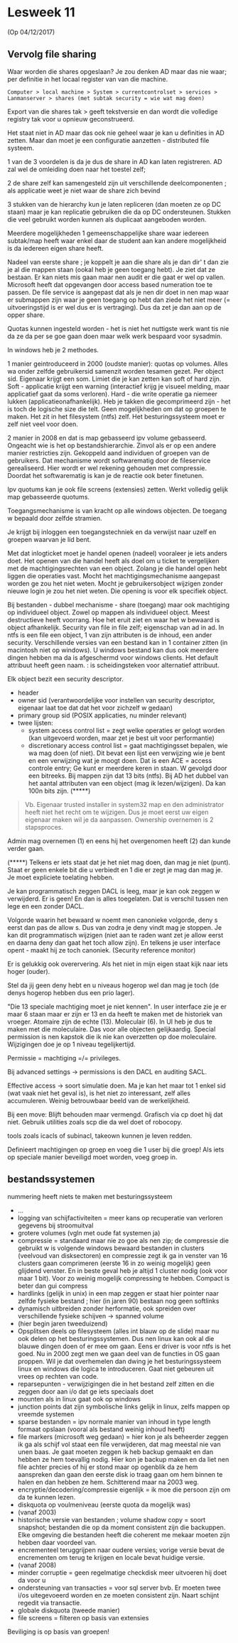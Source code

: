 # Lesweek 11

(Op 04/12/2017)


## Vervolg file sharing

Waar worden die shares opgeslaan? Je zou denken AD maar das nie waar; per definitie in het locaal register van van die machine.

``Computer > local machine > System > currentcontrolset > services > Lanmanserver > shares (met subtak security = wie wat mag doen)``

Export van die shares tak > geeft tekstversie en dan wordt die volledige registry tak voor u opnieuw geconstrueerd. 

Het staat niet in AD maar das ook nie geheel waar je kan u definities in AD zetten. Maar dan moet je een configuratie aanzetten - distributed file systeem. 

1 van de 3 voordelen is da je dus de share in AD kan laten registreren. AD zal wel de omleiding doen naar het toestel zelf;

2 de share zelf kan samengesteld zijn uit verschillende deelcomponenten ; als applicatie weet je niet waar de share zich bevind

3 stukken van de hierarchy kun je laten repliceren (dan moeten ze op DC staan) maar je kan replicatie gebruiken die da op DC ondersteunen. Stukken die veel gebruikt worden kunnen als duplicaat aangeboden worden. 




Meerdere mogelijkheden 1 gemeenschappelijke share waar iedereen subtak/map heeft waar enkel daar de student aan kan andere mogelijkheid is da iedereen eigen share heeft. 

Nadeel van eerste share ; je koppelt je aan die share als je dan dir' t dan zie je al die mappen staan (ookal heb je geen toegang hebt). Je ziet dat ze bestaan. Er kan niets mis gaan maar nen audit er die gaat er wel op vallen. Microsoft heeft dat opgevangen door access based numeration toe te passen. De file service is aangepast dat als je nen dir doet in nen map waar er submappen zijn waar je geen toegang op hebt dan ziede het niet meer (= uitvoeringstijd is er wel dus er is vertraging). Dus da zet je dan aan op de opper share. 


Quotas kunnen ingesteld worden - het is niet het nuttigste werk want tis nie da ze da per se goe gaan doen maar welk werk bespaard voor sysadmin.

In windows heb je 2 methodes. 

1 manier geintroduceerd in 2000 (oudste manier): quotas op volumes. Alles wa onder zelfde gebruikersid samenzit worden tesamen gezet. Per object sid. Eigenaar krijgt een som. Limiet die je kan zetten kan soft of hard zijn. Soft - applicatie krijgt een warning (interactief krijg je visueel melding, maar applicatief gaat da soms verloren). Hard - die write operatie ga niemeer lukken (applicatieonafhankelijk). Heb je takken die gecomprimeerd zijn - het is toch de logische size die telt. Geen mogelijkheden om dat op groepen te maken. Het zit in het filesystem (ntfs) zelf. Het besturingssysteem moet er zelf niet veel voor doen.

2 manier in 2008 en dat is map gebasseerd ipv volume gebasseerd. Ongeacht wie is het op bestandshierarchie. Zinvol als er op een andere manier restricties zijn. Gekoppeld aand individuen of groepen van de gebruikers. Dat mechanisme wordt softwarematig door de fileservice gerealiseerd. Hier wordt er wel rekening gehouden met compressie. Doordat het softwarematig is kan je de reactie ook beter finetunen. 


Ipv quotums kan je ook file screens (extensies) zetten. Werkt volledig gelijk map gebasseerde quotums.


Toegangsmechanisme is van kracht op alle windows objecten. De toegang w bepaald door zelfde stramien.

Je krijgt bij inloggen een toegangstechniek en da verwijst naar uzelf en groepen waarvan je lid bent. 

Met dat inlogticket moet je handel openen (nadeel) vooraleer je iets anders doet. Het openen van die handel heeft als doel om u ticket te vergelijken met de machtigingsrechten van een object. Zolang je die handel open hebt liggen die operaties vast. Mocht het machtigingsmechanisme aangepast worden ge zou het niet weten. Mocht je gebruikersobject wijzigen zonder nieuwe login je zou het niet weten. Die opening is voor elk specifiek object. 

Bij bestanden - dubbel mechanisme - share (toegang) maar ook machtiging op individueel object. Zowel op mappen als individueel object. Meest destructieve heeft voorrang. Hoe het eruit ziet en waar het w bewaard is object afhankelijk. Security van file in file zelf; eigenschap van ad in ad. In ntfs is een file een object, 1 van zijn attributen is de inhoud, een ander security. Verschillende versies van een bestand kan in 1 container zitten (in macintosh niet op windows). U windows bestand kan dus ook meerdere dingen hebben ma da is afgeschermd voor windows clients. Het default attribuut heeft geen naam. : is scheidingsteken voor alternatief attribuut. 

Elk object bezit een security descriptor. 
- header
- owner sid (verantwoordelijke voor instellen van security descriptor, eigenaar laat toe dat dat het voor zichzelf w gedaan)
- primary group sid (POSIX applicaties, nu minder relevant)
- twee lijsten:
	* system access control list = zegt welke operaties er gelogt worden (kan uitgevoerd worden, maar zet je best uit voor performantie)
	* discretionary access control list = gaat machtigingsset bepalen, wie wa mag doen (of niet). Dit bevat een lijst een verwijzing wie je bent en een verwijzing wat je moogt doen. Dat is een ACE = access controle entry; Ge kunt er meerdere keren in staan. W gevolgd door een bitreeks. Bij mappen zijn dat 13 bits (ntfs). Bij AD het dubbel van het aantal attributen van een object (mag ik lezen/wijzigen). Da kan 100n bits zijn. (*****)

> Vb. Eigenaar trusted installer in system32 map en den administrator heeft niet het recht om te wijzigen. Dus je moet eerst uw eigen eigenaar maken wil je da aanpassen. Ownership overnemen is 2 stapsproces.

Admin mag overnemen (1) en eens hij het overgenomen heeft (2) dan kunde verder gaan.


(*****) Telkens er iets staat dat je het niet mag doen, dan mag je niet (punt). Staat er geen enkele bit die u verbiedt en 1 die er zegt je mag dan mag je. Je moet expliciete toelating hebben. 


Je kan programmatisch zeggen DACL is leeg, maar je kan ook zeggen w verwijderd. Er is geen! En dan is alles toegelaten. Dat is verschil tussen nen lege en een zonder DACL. 

Volgorde waarin het bewaard w noemt men canonieke volgorde, deny s eerst dan pas de allow s. Dus van zodra je deny vindt mag je stoppen. Je kan dit programmatisch wijzigen (niet aan te raden want zet je allow eerst en daarna deny dan gaat het toch allow zijn). En telkens je user interface opent - maakt hij ze toch canoniek. (Security reference monitor)

Er is gelukkig ook overervering. Als het niet in mijn eigen staat kijk naar iets hoger (ouder). 


Stel da jij geen deny hebt en u niveaus hogerop wel dan mag je toch (de denys hogerop hebben dus een prio lager). 

"Die 13 speciale machtiging moet je niet kennen". In user interface zie je er maar 6 staan maar er zijn er 13 en da heeft te maken met de historiek van vroeger. Atomaire zijn de echte (13). Moleculair (6). In UI heb je dus te maken met die moleculaire. Das voor alle objecten gelijkaardig. Special permission is nen kapstok die ik nie kan overzetten op doe moleculaire. Wijzigingen doe je op 1 niveau tegelijkertijd.

Permissie = machtiging =/= privileges.

Bij advanced settings -> permissions is den DACL en auditing SACL.


Effective access -> soort simulatie doen. Ma je kan het maar tot 1 enkel sid (wat vaak niet het geval is), is het niet zo interessant, zelf alles accumuleren. Weinig betrouwbaar beeld van de werkelijkheid. 

Bij een move:
Blijft behouden maar vermengd. Grafisch via cp doet hij dat niet. Gebruik utilities zoals scp die da wel doet of robocopy.

tools zoals icacls of subinacl, takeown kunnen je leven redden. 



Definieert machtigingen op groep en voeg die 1 user bij die groep! Als iets op speciale manier beveiligd moet worden, voeg groep in. 


## bestandssystemen

nummering heeft niets te maken met besturingssysteem

* ...
* logging van schijfactiviteiten = meer kans op recuperatie van verloren gegevens bij stroomuitval
* grotere volumes (vgln met oude fat systemen ja)
* compressie = standaard maar nie zo goe als nen zip; de compressie die gebruikt w is volgende windows bewaard bestanden in clusters (veelvoud van disksectoren) en compressie zegt ik ga in venster van 16 clusters gaan comprimeren (eerste 16 in zo weinig mogelijk) geen glijdend venster. En in beste geval heb je altijd 1 cluster nodig (ook voor maar 1 bit). Voor zo weinig mogelijk compressing te hebben. Compact is beter dan gui compress
* hardlinks (gelijk in unix) in een map zeggen er staat hier pointer naar zelfde fysieke bestand ; hier (in jaren 90) bestaan nog geen softlinks
* dynamisch uitbreiden zonder herformatie, ook spreiden over verschillende fysieke schijven -> spanned volume
* (hier begin jaren tweeduizend) 
* Opsplitsen deels op filesysteem (alles int blauw op de slide) maar nu ook delen op het besturingssystemen. Dus nen linux kan ook al die blauwe dingen doen of er mee om gaan. Eens er driver is voor ntfs is het goed. Nu in 2000 zegt men we gaan deel van de functies in OS gaan proppen. Wil je dat overhemelen dan dwing je het besturingssysteem linux en windows die logica te introduceren. Gaat niet gebeuren uit vrees op rechten van code. 
* reparsepunten - verwijzigingen die in het bestand zelf zitten en die zeggen door aan i/o dat ge iets speciaals doet
* mounten als in linux gaat ook op windows
* junction points dat zijn symbolische links gelijk in linux, zelfs mappen op vreemde systemen 
* sparse bestanden = ipv normale manier van inhoud in type length formaat opslaan (vooral als bestand weinig inhoud heeft)
* file markers (microsoft weg gedaan) = hier kon je als beheerder zeggen ik ga als schijf vol staat een file verwijderen, dat mag meestal nie van unen baas. Je gaat moeten zeggen ik heb backup gemaakt en dan hebben ze hem toevallig nodig. Hier kon je backup maken en da liet nen file achter precies of hij er stond maar op ogenblik da ze hem aanspreken dan gaan den eerste disk io traag gaan om hem binnen te halen en dan hebben ze hem. Schitterend maar na 2003 weg. 
* encryptie/decodering/compressie eigenlijk = ik moe die persoon zijn om da te kunnen lezen. 
* diskquota op voulmeniveau (eerste quota da mogelijk was)
* (vanaf 2003)
* historische versie van bestanden ; volume shadow copy = soort snapshot; bestanden die op da moment consistent zijn die backuppen. Elke omgeving die bestanden heeft die coherent me mekaar moeten zijn hebben daar voordeel van. 
* encrementeel teruggrijpen naar oudere versies; vorige versie bevat de encrementen om terug te krijgen en locale bevat huidige versie. 
* (vanaf 2008)
* minder corruptie = geen regelmatige checkdisk meer uitvoeren hij doet da voor u
* ondersteuning van transacties = voor sql server bvb. Er moeten twee i/os uitegevoeerd worden en ze moeten consistent zijn. Naart schijnt regedit via transactie.
* globale diskquota (tweede manier) 
* file screens = filteren op basis van extensies


Beviliging is op basis van groepen!